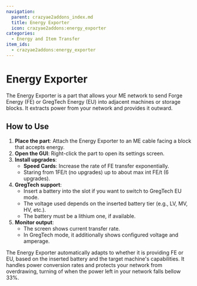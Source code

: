 ```yaml
---
navigation:
  parent: crazyae2addons_index.md
  title: Energy Exporter
  icon: crazyae2addons:energy_exporter
categories:
  - Energy and Item Transfer
item_ids:
  - crazyae2addons:energy_exporter
---
```


# Energy Exporter

The Energy Exporter is a part that allows your ME network to send Forge Energy (FE) 
or GregTech Energy (EU) into adjacent machines or storage blocks. 
It extracts power from your network and provides it outward.

## How to Use

1. **Place the part**: Attach the Energy Exporter to an ME cable facing a block that accepts energy.
2. **Open the GUI**: Right-click the part to open its settings screen.
3. **Install upgrades**:
    - **Speed Cards**: Increase the rate of FE transfer exponentially.
    - Staring from 1FE/t (no upgrades) up to about max int FE/t (6 upgrades).
4. **GregTech support**:
    - Insert a battery into the slot if you want to switch to GregTech EU mode.
    - The voltage used depends on the inserted battery tier (e.g., LV, MV, HV, etc.).
    - The battery must be a lithium one, if available.
5. **Monitor output**:
    - The screen shows current transfer rate.
    - In GregTech mode, it additionally shows configured voltage and amperage.

The Energy Exporter automatically adapts to whether it is providing FE or EU, 
based on the inserted battery and the target machine's capabilities. 
It handles power conversion rates and protects your network from overdrawing, 
turning of when the power left in your network falls bellow 33%.